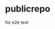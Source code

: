 # publicrepo
for e2e test




































































































































































































































































































































































































































































































































































































































































































































































































































































































































































































































